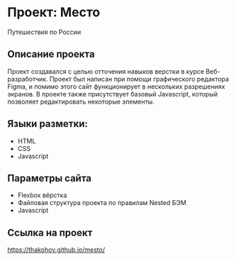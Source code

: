 # Проект: Место

Путешествия по России

## Описание проекта

Проект создавался с целью отточения навыков верстки в курсе Веб-разработчик. Проект был написан при помощи графического редактора Figma, и помимо этого сайт функционирует в нескольких разрешениях экранов. В проекте также присутствует базовый Javascript, который позволяет редактировать некоторые элементы.

## Языки разметки:

- HTML
- CSS
- Javascript

## Параметры сайта

- Flexbox вёрстка
- Файловая структура проекта по правилам Nested БЭМ
- Javascript
## Ссылка на проект
https://thakohov.github.io/mesto/
